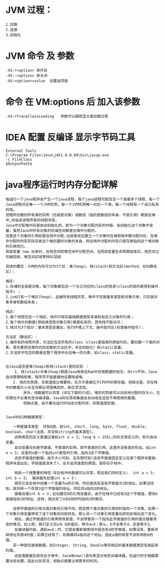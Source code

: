 # JVM 过程： 
    1.加载  
    2.连接  
    3.初始化 

# JVM 命令 及 参数
    -XX:+<option> 来开启
    -XX:-<option> 来关闭
    -XX:<option>=value  设置选项值
# 命令  在 VM:options 后 加入该参数 
    -XX:+TraceClassLoading   参数可以跟踪显示类加载过程
    
    
# IDEA 配置 反编译 显示字节码工具 
    External Tools  
    C:\Program Files\Java\jdk1.8.0_60\bin\javap.exe
    -c FileClass
    $OutputPath$
 
 # java程序运行时内存分配详解 
    每运行一个java程序会产生一个java进程，每个java进程可能包含一个或者多个线程，每一个Java进程对应唯一一个JVM实例，每一个JVM实例唯一对应一个堆，每一个线程有一个自己私有的栈。
    进程所创建的所有类的实例（也就是对象）或数组（指的是数组的本身，不是引用）都放在堆中,并由该进程所有的线程共享。
    Java中分配堆内存是自动初始化的，即为一个对象分配内存的时候，会初始化这个对象中变量。虽然Java中所有对象的存储空间都是在堆中分配的，
    但是这个对象的引用却是在栈中分配,也就是说在建立一个对象时在堆和栈中都分配内存，在堆中分配的内存实际存放这个被创建的对象的本身，而在栈中分配的内存只是存放指向这个堆对象的引用而已。
    局部变量 new 出来时，在栈空间和堆空间中分配空间，当局部变量生命周期结束后，栈空间立刻被回收，堆空间区域等待GC回收
    
    具体的概念：JVM的内存可分为3个区：堆(heap)、栈(stack)和方法区(method，也叫静态区)：
    
    堆区: 
    1.存储的全部是对象，每个对象都包含一个与之对应的class的信息(class的目的是得到操作指令) ；
    2.jvm只有一个堆区(heap)，且被所有线程共享，堆中不存放基本类型和对象引用，只存放对象本身和数组本身；
    
    栈区: 
    1.每个线程包含一个栈区，栈中只保存基础数据类型本身和自定义对象的引用；
    2.每个栈中的数据(原始类型和对象引用)都是私有的，其他栈不能访问；
    3.栈分为3个部分：基本类型变量区、执行环境上下文、操作指令区(存放操作指令)；
    
    方法区（静态区）: 
    1.被所有的线程共享，方法区包含所有的class（class是指类的原始代码，要创建一个类的对象，首先要把该类的代码加载到方法区中，并且初始化）和static变量。 
    2.方法区中包含的都是在整个程序中永远唯一的元素，如class，static变量。 
    
    
    在Java语言里堆(heap)和栈(stack)里的区别 ：
        1. 栈(stack)与堆(heap)都是Java用来在Ram中存放数据的地方。与C++不同，Java自动管理栈和堆，程序员不能直接地设置栈或堆。 
    　　2. 栈的优势是，存取速度比堆要快，仅次于直接位于CPU中的寄存器。但缺点是，存在栈中的数据大小与生存期必须是确定的，缺乏灵活性。
            另外，栈数据可以共享（详见下面的介绍）。堆的优势是可以动态地分配内存大小，生存期也不必事先告诉编译器，Java的垃圾收集器会自动收走这些不再使用的数据。
            但缺点是，由于要在运行时动态分配内存，存取速度较慢。 
            
            
    Java中的2种数据类型：
    
    　　一种是基本类型  共有8类，即int, short, long, byte, float, double, boolean, char(注意，并没有string的基本类型)。
        这种类型的定义是通过诸如int a = 3; long b = 255L;的形式来定义的，称为自动变量。
        自动变量存的是字面值，不是类的实例，即不是类的引用，这里并没有类的存在。如int a = 3; 这里的a是一个指向int类型的引用，指向3这个字面值。
        这些字面值的数据，由于大小可知，生存期可知(这些字面值固定定义在某个程序块里面，程序块退出后，字段值就消失了)，出于追求速度的原因，就存在于栈中。 
    
        栈有一个很重要的特性:存在栈中的数据可以共享。假设我们同时定义:  int a = 3;　　int b = 3;  编译器先处理int a = 3；
        首先它会在栈中创建一个变量为a的引用，然后查找有没有字面值为3的地址，如果没找到，就开辟一个存放3这个字面值的地址，然后将a指向3的地址。
        接着处理int b = 3；在创建完b的引用变量后，由于在栈中已经有3这个字面值，便将b直接指向3的地址。这样，就出现了a与b同时均指向3的情况。 
    
    　　这种字面值的引用与类对象的引用不同。假定两个类对象的引用同时指向一个对象，如果一个对象引用变量修改了这个对象的内部状态，那么另一个对象引用变量也即刻反映出这个变化。
        相反，通过字面值的引用来修改其值，不会导致另一个指向此字面值的引用的值也跟着改变的情况。如上例，我们定义完a与 b的值后，再令a=4；那么，b不会等于4，还是等于3。
        在编译器内部，遇到a=4；时，它就会重新搜索栈中是否有4的字面值，如果没有，重新开辟地址存放4的值；如果已经有了，则直接将a指向这个地址。因此a值的改变不会影响到b的值。 
    　　另一种是包装类数据，如Integer, String, Double等将相应的基本数据类型包装起来的类。
        这些类数据全部存在于堆中，Java用new()语句来显示地告诉编译器，在运行时才根据需要动态创建，因此比较灵活，但缺点是要占用更多的时间。 